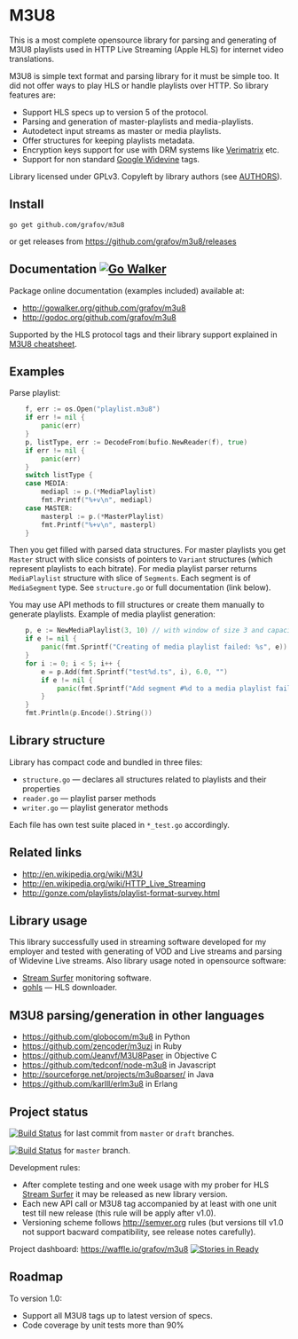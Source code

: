 <!--*- mode:markdown -*-->
M3U8
====

This is a most complete opensource library for parsing and generating of M3U8 playlists
used in HTTP Live Streaming (Apple HLS) for internet video translations.

M3U8 is simple text format and parsing library for it must be simple too. It did not offer
ways to play HLS or handle playlists over HTTP. So library features are:

* Support HLS specs up to version 5 of the protocol.
* Parsing and generation of master-playlists and media-playlists.
* Autodetect input streams as master or media playlists.
* Offer structures for keeping playlists metadata.
* Encryption keys support for use with DRM systems like [Verimatrix](http://verimatrix.com) etc.
* Support for non standard [Google Widevine](http://www.widevine.com) tags.

Library licensed under GPLv3. Copyleft by library authors (see [AUTHORS](AUTHORS)).

Install
-------

	go get github.com/grafov/m3u8

or get releases from https://github.com/grafov/m3u8/releases

Documentation [![Go Walker](http://gowalker.org/api/v1/badge)](http://gowalker.org/github.com/grafov/m3u8)
-------------

Package online documentation (examples included) available at:

* http://gowalker.org/github.com/grafov/m3u8
* http://godoc.org/github.com/grafov/m3u8

Supported by the HLS protocol tags and their library support explained in [M3U8 cheatsheet](M3U8.md).

Examples
--------

Parse playlist:

```go
	f, err := os.Open("playlist.m3u8")
	if err != nil {
		panic(err)
	}
	p, listType, err := DecodeFrom(bufio.NewReader(f), true)
	if err != nil {
		panic(err)
	}
	switch listType {
	case MEDIA:
	    mediapl := p.(*MediaPlaylist)
		fmt.Printf("%+v\n", mediapl)
	case MASTER:
	    masterpl := p.(*MasterPlaylist)
		fmt.Printf("%+v\n", masterpl)
	}
```

Then you get filled with parsed data structures. For master playlists you get ``Master`` struct with slice consists of pointers to ``Variant`` structures (which represent playlists to each bitrate).
For media playlist parser returns ``MediaPlaylist`` structure with slice of ``Segments``. Each segment is of ``MediaSegment`` type.
See ``structure.go`` or full documentation (link below).

You may use API methods to fill structures or create them manually to generate playlists. Example of media playlist generation:

```go
	p, e := NewMediaPlaylist(3, 10) // with window of size 3 and capacity 10
	if e != nil {
		panic(fmt.Sprintf("Creating of media playlist failed: %s", e))
	}
	for i := 0; i < 5; i++ {
		e = p.Add(fmt.Sprintf("test%d.ts", i), 6.0, "")
		if e != nil {
			panic(fmt.Sprintf("Add segment #%d to a media playlist failed: %s", i, e))
		}
	}
	fmt.Println(p.Encode().String())
```

Library structure
-----------------

Library has compact code and bundled in three files:

* `structure.go` — declares all structures related to playlists and their properties
* `reader.go` — playlist parser methods
* `writer.go` — playlist generator methods

Each file has own test suite placed in `*_test.go` accordingly.

Related links
-------------

* http://en.wikipedia.org/wiki/M3U
* http://en.wikipedia.org/wiki/HTTP_Live_Streaming
* http://gonze.com/playlists/playlist-format-survey.html

Library usage
-------------

This library successfully used in streaming software developed for my employer and tested with
generating of VOD and Live streams and parsing of Widevine Live streams. Also library usage noted
in opensource software:

* [Stream Surfer](http://streamsurfer.org) monitoring software.
* [gohls](https://github.com/kz26/gohls) — HLS downloader.

M3U8 parsing/generation in other languages
------------------------------------------

* https://github.com/globocom/m3u8 in Python
* https://github.com/zencoder/m3uzi in Ruby
* https://github.com/Jeanvf/M3U8Paser in Objective C
* https://github.com/tedconf/node-m3u8 in Javascript
* http://sourceforge.net/projects/m3u8parser/ in Java
* https://github.com/karlll/erlm3u8 in Erlang

Project status
--------------

[![Build Status](https://travis-ci.org/grafov/m3u8.png?branch=master)](https://travis-ci.org/grafov/m3u8) for last commit from `master` or `draft` branches.

[![Build Status](https://drone.io/github.com/grafov/m3u8/status.png)](https://drone.io/github.com/grafov/m3u8/latest) for `master` branch.

Development rules:

* After complete testing and one week usage with my prober for HLS [Stream Surfer](http://streamsurfer.org) it may be released as new library version.
* Each new API call or M3U8 tag accompanied by at least with one unit test till new release (this rule will be apply after v1.0).
* Versioning scheme follows http://semver.org rules (but versions till v1.0 not support bacward compatibility, see release notes carefully).

Project dashboard: https://waffle.io/grafov/m3u8 [![Stories in Ready](https://badge.waffle.io/grafov/m3u8.png?label=ready&title=Ready)](https://waffle.io/grafov/m3u8)

Roadmap
-------

To version 1.0:

* Support all M3U8 tags up to latest version of specs.
* Code coverage by unit tests more than 90%
